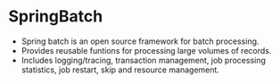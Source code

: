 # SpringBatch
- Spring batch is an open source framework for batch processing.
- Provides reusable funtions for processing large volumes of records.
- Includes logging/tracing, transaction management, job processing statistics, job restart, skip and resource management.

